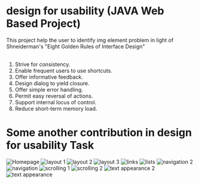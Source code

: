 # design for usability (JAVA Web Based Project)
This project help the user to identify img element problem in light of Shneiderman's "Eight Golden Rules of Interface Design"<br/><br/>

1. Strive for consistency.<br/>
2. Enable frequent users to use shortcuts.<br/>
3. Offer informative feedback.<br/>
4. Design dialog to yield closure.<br/>
5. Offer simple error handling.<br/>
6. Permit easy reversal of actions.<br/>
7. Support internal locus of control.<br/>
8. Reduce short-term memory load.<br/>

# Some another contribution in design for usability Task
![Homepage](https://user-images.githubusercontent.com/73745377/193884251-3eb70012-66e3-4a9d-aff1-dd19fe3211f5.jpg)
![layout 1](https://user-images.githubusercontent.com/73745377/193884307-8736580d-382b-4308-b83b-93a27f434c99.png)
![layout 2](https://user-images.githubusercontent.com/73745377/193884333-97d89723-bf98-4c85-bd67-2e511f748acf.png)
![layout 3](https://user-images.githubusercontent.com/73745377/193884359-a16eae50-a7b1-4025-94cb-7561846ad3ae.png)
![links](https://user-images.githubusercontent.com/73745377/193884392-450f9dc1-39b5-4b49-a8d8-a57bf1e009da.png)
![lists](https://user-images.githubusercontent.com/73745377/193884419-d6ec4388-5c4c-4810-bec2-8c159f9ad9a1.png)
![navigation 2](https://user-images.githubusercontent.com/73745377/193884445-f619ffc1-cb32-48b0-9ca5-3757be622026.png)
![navigation](https://user-images.githubusercontent.com/73745377/193884483-98b3d98c-4253-4c8c-9702-be723494f524.png)
![scrolling 1](https://user-images.githubusercontent.com/73745377/193884516-c9caa8bf-994e-4a55-8eea-4d5c5fdfe32a.png)
![scrolling 2](https://user-images.githubusercontent.com/73745377/193884532-9d266036-b7f1-4b1a-92d0-1ff0220c2dfa.png)
![text appearance 2](https://user-images.githubusercontent.com/73745377/193884551-56be0e47-50b9-4400-b9d7-ae9cb12a9b4c.png)
![text appearance](https://user-images.githubusercontent.com/73745377/193884565-f86665aa-9c31-4b86-b8f3-ff4f6d177bbc.png)
